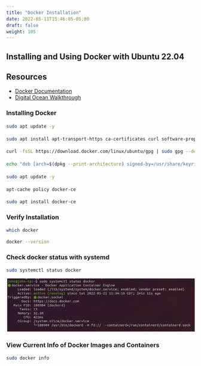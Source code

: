 ```yaml
---
title: "Docker Installation"
date: 2022-05-11T15:46:05-05:00
draft: false
weight: 105
---
```


## Installing and Using Docker with Ubuntu 22.04

## Resources
- [Docker Documentation](https://docs.docker.com/)
- [Digital Ocean Walkthrough](https://www.digitalocean.com/community/tutorials/how-to-install-and-use-docker-on-ubuntu-22-04)

### Installing Docker
```bash
sudo apt update -y

sudo apt install apt-transport-https ca-certificates curl software-properties-common

curl -fsSL https://download.docker.com/linux/ubuntu/gpg | sudo gpg --dearmor -o /usr/share/keyrings/docker-archive-keyring.gpg

echo "deb [arch=$(dpkg --print-architecture) signed-by=/usr/share/keyrings/docker-archive-keyring.gpg] https://download.docker.com/linux/ubuntu $(lsb_release -cs) stable" | sudo tee /etc/apt/sources.list.d/docker.list > /dev/null

sudo apt update -y

apt-cache policy docker-ce

sudo apt install docker-ce
```

### Verify Installation

```bash
which docker
```

```bash
docker --version
```

### Check docker status with systemd

```bash
sudo systemctl status docker
```

![Docker Status](pictures/docker-status.png?classes=border)

### View Current Info of Docker Images and Containers

```bash
sudo docker info
```

